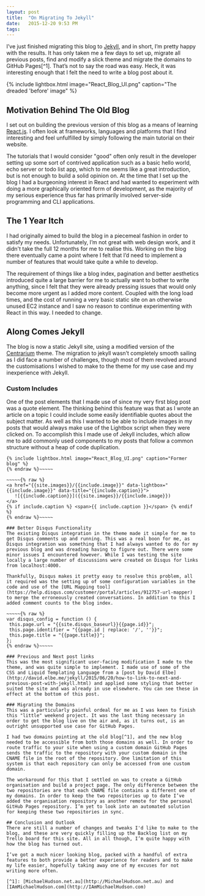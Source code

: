 ```yaml
---
layout: post
title:  "On Migrating To Jekyll"
date:   2015-12-20 9:53 PM
tags:
---
```


I’ve just finished migrating this blog to [Jekyll](http://www.jekyllrb.com), and in short, I’m pretty happy with the results. It has only taken me a few days to set up, migrate all previous posts, find and modify a slick theme and migrate the domains to GitHub Pages[^1]. That’s not to say the road was easy. Heck, it was interesting enough that I felt the need to write a blog post about it.

{% include lightbox.html image="React_Blog_UI.png" caption="The dreaded 'before' image" %}

## Motivation Behind The Old Blog
I set out on building the previous version of this blog as a means of learning [React.js](http://https://facebook.github.io/react/). I often look at frameworks, languages and platforms that I find interesting and feel unfulfilled by simply following the main tutorial on their website.

The tutorials that I would consider "good" often only result in the developer setting up some sort of contrived application such as a basic hello world, echo server or todo list app, which to me seems like a great introduction, but is not enough to build a solid opinion on. At the time that I set up the blog I had a burgeoning interest in React and had wanted to experiment with doing a more graphically oriented form of development, as the majority of my serious experience thus far has primarily involved server-side programming and CLI applications.

## The 1 Year Itch
I had originally aimed to build the blog in a piecemeal fashion in order to satisfy my needs. Unfortunately, I’m not great with web design work, and it didn't take the full 12 months for me to realise this. Working on the blog there eventually came a point where I felt that I’d need to implement a number of features that would take quite a while to develop.

The requirement of things like a blog index, pagination and better aesthetics introduced quite a large barrier for me to actually want to bother to write anything, since I felt that they were already pressing issues that would only become more urgent as I added more content. Coupled with the long load times, and the cost of running a very basic static site on an otherwise unused EC2 instance and I saw no reason to continue experimenting with React in this way. I needed to change.

## Along Comes Jekyll
The blog is now a static Jekyll site, using a modified version of the [Centrarium](http://www.bencentra.com/centrarium) theme. The migration to jekyll wasn’t completely smooth sailing as I did face a number of challenges, though most of them revolved around the customisations I wished to make to the theme for my use case and my inexperience with Jekyll.

### Custom Includes
One of the post elements that I made use of since my very first blog post was a quote element. The thinking behind this feature was that as I wrote an article on a topic I could include some easily identifiable quotes about the subject matter. As well as this I wanted to be able to include images in my posts that would always make use of the Lightbox script when they were clicked on. To accomplish this I made use of Jekyll includes, which allow me to add commonly used components to my posts that follow a common structure without a heap of code duplication.

~~~~~{% raw %}
{% include lightbox.html image="React_Blog_UI.png" caption="Former blog" %}
{% endraw %}~~~~~

~~~~~{% raw %}
<a href="{{site.images}}/{{include.image}}" data-lightbox="{{include.image}}" data-title="{{include.caption}}">
   ![{{include.caption}}]({{site.images}}/{{include.image}})
</a>
{% if include.caption %} <span>{{ include.caption }}</span> {% endif %}
{% endraw %}~~~~~

### Better Disqus Functionality
The existing Disqus integration in the theme made it simple for me to get Disqus comments up and running. This was a real boon for me, as Disqus integration was something that I had always wanted to do for my previous blog and was dreading having to figure out. There were some minor issues I encountered however. While I was testing the site locally a large number of discussions were created on Disqus for links from localhost:4000.

Thankfully, Disqus makes it pretty easy to resolve this problem, all it required was the setting up of some configuration variables in the code and use of the [URL Mapping tool](https://help.disqus.com/customer/portal/articles/912757-url-mapper) to merge the erroneously created conversations. In addition to this I added comment counts to the blog index.

~~~~~{% raw %}
var disqus_config = function () {
 this.page.url = "{{site.disqus_baseurl}}{{page.id}}";
 this.page.identifier = "{{page.id | replace: '/', ''}}";
 this.page.title = "{{page.title}}";
};
{% endraw %}~~~~~

### Previous and Next post links
This was the most significant user-facing modification I made to the theme, and was quite simple to implement. I made use of some of the CSS and Liquid Templating Language from a [post by David Elbe](http://david.elbe.me/jekyll/2015/06/20/how-to-link-to-next-and-previous-post-with-jekyll.html) and applied some styling that better suited the site and was already in use elsewhere. You can see these in effect at the bottom of this post.

### Migrating the Domains
This was a particularly painful ordeal for me as I was keen to finish this "little" weekend project. It was the last thing necessary in order to get the blog live on the air and, as it turns out, is an outright unsupported use case for GitHub Pages.

I had two domains pointing at the old blog[^1], and the new blog needed to be accessible from both those domains as well. In order to route traffic to your site when using a custom domain GitHub Pages sends the traffic to the repository with your custom domain in the CNAME file in the root of the repository. One limitation of this system is that each repository can only be accessed from one custom domain.

The workaround for this that I settled on was to create a GitHub organisation and build a project page. The only difference between the two repositories are that each CNAME file contains a different one of my domains. In order to keep the two repositories up to date I’ve added the organisation repository as another remote for the personal GitHub Pages repository. I’m yet to look into an automated solution for keeping these two repositories in sync.

## Conclusion and Outlook
There are still a number of changes and tweaks I'd like to make to the blog, and these are very quickly filling up the Backlog list on my Trello board for this site. All in all though, I’m quite happy with how the blog has turned out.

I’ve got a much nicer looking blog, packed with a handful of extra features to both provide a better experience for readers and to make my life easier, hopefully taking away one of my excuses for not writing more often.

[^1]: [MichaelHudson.net.au](http://MichaelHudson.net.au) and [IAmMichaelHudson.com](http://IAmMichaelHudson.com)
